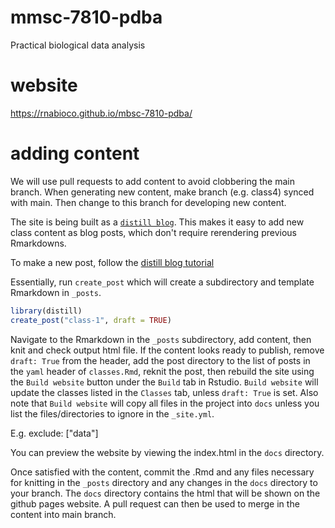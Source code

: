 # mmsc-7810-pdba

Practical biological data analysis

# website  

https://rnabioco.github.io/mbsc-7810-pdba/ 


# adding content

We will use pull requests to add content to avoid clobbering the main branch. When generating new content, make branch (e.g. class4) synced with main. Then change to this branch for developing new content. 

The site is being built as a [`distill blog`](https://rstudio.github.io/distill/). This makes it easy to add new class content as blog posts, which don't require rerendering previous Rmarkdowns. 

To make a new post, follow the [distill blog tutorial]( https://rstudio.github.io/distill/blog.html)

Essentially, run `create_post` which will create a subdirectory and template Rmarkdown in `_posts`. 

```r
library(distill)
create_post("class-1", draft = TRUE)
```

Navigate to the Rmarkdown in the `_posts` subdirectory, add content, then knit and check output html file. If the content looks ready to publish, remove `draft: True` from the header, add the post directory to the list of posts in the `yaml` header of `classes.Rmd`, reknit the post, then rebuild the site using the `Build website` button under the `Build` tab in Rstudio. `Build website` will update the classes listed in the `Classes` tab, unless `draft: True` is set. Also note that `Build website` will copy all files in the project into `docs` unless you list the files/directories to ignore in the `_site.yml`.

E.g. exclude: ["data"] 

You can preview the website by viewing the index.html in the `docs` directory. 

Once satisfied with the content, commit the .Rmd and any files necessary for knitting in the `_posts` directory and any changes in the `docs` directory to your branch. The `docs` directory contains the html that will be shown on the github pages website. A pull request can then be used to merge in the content into main branch. 


